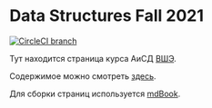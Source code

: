 # Data Structures Fall 2021

[![CircleCI branch](https://img.shields.io/circleci/build/github/NikitaChampion/Data-Structures)](https://app.circleci.com/pipelines/github/NikitaChampion/Data-Structures)

Тут находится страница курса АиСД [ВШЭ](https://hse.ru).

Содержимое можно смотреть [здесь](https://nikitachampion.github.io/Data-Structures/).

Для сборки страниц используется [mdBook](https://github.com/rust-lang/mdBook).
